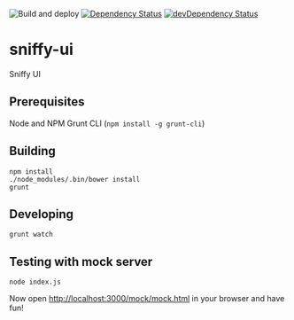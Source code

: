 ![Build and deploy](https://github.com/sniffy/sniffy-ui/workflows/Build%20and%20deploy/badge.svg)
[![Dependency Status](https://david-dm.org/sniffy/sniffy-ui.svg)](https://david-dm.org/sniffy/sniffy-ui)
[![devDependency Status](https://david-dm.org/sniffy/sniffy-ui/dev-status.svg)](https://david-dm.org/sniffy/sniffy-ui#info=devDependencies)

# sniffy-ui
Sniffy UI 

## Prerequisites

Node and NPM
Grunt CLI (`npm install -g grunt-cli`)

## Building

```
npm install
./node_modules/.bin/bower install
grunt
```

## Developing

```
grunt watch
```

## Testing with mock server

```
node index.js
```

Now open [http://localhost:3000/mock/mock.html](http://localhost:3000/mock/mock.html) in your browser and have fun!